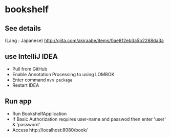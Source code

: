 # bookshelf

## See details
(Lang : Japanese)
http://qiita.com/akiraabe/items/0ae812eb3a5b2288da3a

## use IntelliJ IDEA

- Pull from GitHub
- Enable Annotation Processing to using LOMBOK
- Enter command    `mvn package`
- Restart IDEA

## Run app

- Run BookshelfApplication
- If Basic Authorization requires user-name and passwod then enter 'user' & 'password'.
- Access http://localhost:8080/book/
